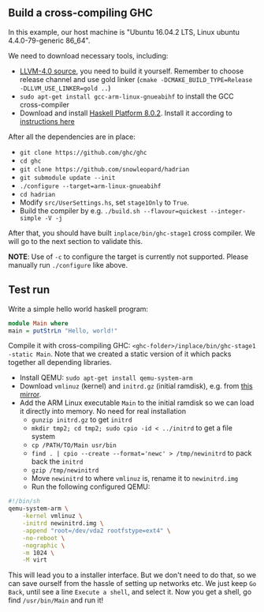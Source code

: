 ## Build a cross-compiling GHC

In this example, our host machine is "Ubuntu 16.04.2 LTS, Linux ubuntu 4.4.0-79-generic 86_64".

We need to download necessary tools, including:

- [LLVM-4.0 source](http://releases.llvm.org/4.0.0/llvm-4.0.0.src.tar.xz), you need to build it yourself. Remember to choose release channel and use gold linker (`cmake -DCMAKE_BUILD_TYPE=Release -DLLVM_USE_LINKER=gold ..`)
- `sudo apt-get install gcc-arm-linux-gnueabihf` to install the GCC cross-compiler
- Download and install [Haskell Platform 8.0.2](https://haskell.org/platform/download/8.0.2/haskell-platform-8.0.2-unknown-posix--full-x86_64.tar.gz). Install it according to [instructions here](https://www.haskell.org/platform/linux.html#linux-generic)

After all the dependencies are in place:

- `git clone https://github.com/ghc/ghc`
- `cd ghc`
- `git clone https://github.com/snowleopard/hadrian`
- `git submodule update --init`
- `./configure --target=arm-linux-gnueabihf`
- `cd hadrian`
- Modify `src/UserSettings.hs`, set `stage1Only` to `True`.
- Build the compiler by e.g. `./build.sh --flavour=quickest --integer-simple -V -j`

After that, you should have built `inplace/bin/ghc-stage1` cross compiler. We will go to the next section to validate this.

**NOTE**: Use of `-c` to configure the target is currently not supported. Please manually run `./configure` like above.

## Test run

Write a simple hello world haskell program:

```haskell
module Main where
main = putStrLn "Hello, world!"
```
Compile it with cross-compiling GHC: `<ghc-folder>/inplace/bin/ghc-stage1 -static Main`. Note that we created a static version of it which packs together all depending libraries.

- Install QEMU: `sudo apt-get install qemu-system-arm`
- Download `vmlinuz` (kernel) and `initrd.gz` (initial ramdisk), e.g. from [this mirror](https://mirrors.tuna.tsinghua.edu.cn/ubuntu-ports/dists/xenial/main/installer-armhf/current/images/generic-lpae/cdrom/).
- Add the ARM Linux executable `Main` to the initial ramdisk so we can load it directly into memory. No need for real installation
  + `gunzip initrd.gz` to get `initrd`
  + `mkdir tmp2; cd tmp2; sudo cpio -id < ../initrd` to get a file system
  + `cp /PATH/TO/Main usr/bin`
  + `find . | cpio --create --format='newc' > /tmp/newinitrd` to pack back the `initrd`
  + `gzip /tmp/newinitrd`
  + Move `newinitrd` to where `vmlinuz` is, rename it to `newinitrd.img`
  + Run the following configured QEMU:

```bash
#!/bin/sh
qemu-system-arm \
    -kernel vmlinuz \
    -initrd newinitrd.img \
    -append "root=/dev/vda2 rootfstype=ext4" \
    -no-reboot \
    -nographic \
    -m 1024 \
    -M virt
```

This will lead you to a installer interface. But we don't need to do that, so we can save ourself from the hassle of setting up networks etc. We just keep `Go Back`, until see a line `Execute a shell`, and select it. Now you get a shell, go find `/usr/bin/Main` and run it!
